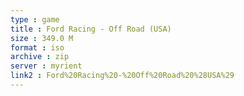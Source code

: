 ```yaml
---
type : game
title : Ford Racing - Off Road (USA)
size : 349.0 M
format : iso
archive : zip
server : myrient
link2 : Ford%20Racing%20-%20Off%20Road%20%28USA%29
---
```

